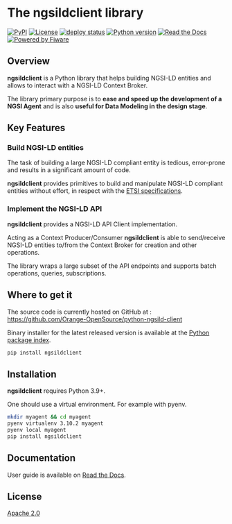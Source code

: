 # The ngsildclient library

[![PyPI](https://img.shields.io/pypi/v/ngsildclient.svg)](https://pypi.org/project/ngsildclient/)
[![License](https://img.shields.io/badge/License-Apache%202.0-blue.svg)](https://opensource.org/licenses/Apache-2.0)
[![deploy status](https://github.com/Orange-OpenSource/python-ngsild-client/workflows/ci/badge.svg)](https://github.com/Orange-OpenSource/python-ngsild-client/actions)
[![Python version](https://img.shields.io/pypi/pyversions/ngsildclient)](https://pypi.org/project/ngsildclient/)
[![Read the Docs](https://img.shields.io/readthedocs/ngsildclient)](https://ngsildclient.readthedocs.io/en/latest/index.html)
[![Powered by Fiware](https://img.shields.io/badge/powered%20by-Fiware-orange.svg?style=flat&colorA=E1523D&colorB=007D8A)](https://www.fiware.org/)

## Overview

 **ngsildclient** is a Python library that helps building NGSI-LD entities and allows to interact with a NGSI-LD Context Broker.

 The library primary purpose is to **ease and speed up the development of a NGSI Agent** and is also **useful for Data Modeling in the design stage**.

## Key Features

### Build NGSI-LD entities

The task of building a large NGSI-LD compliant entity is tedious, error-prone and results in a significant amount of code. 

**ngsildclient** provides primitives to build and manipulate NGSI-LD compliant entities without effort, in respect with the [ETSI specifications](https://www.etsi.org/committee/cim).

### Implement the NGSI-LD API

**ngsildclient** provides a NGSI-LD API Client implementation.

Acting as a Context Producer/Consumer **ngsildclient** is able to send/receive NGSI-LD entities to/from the Context Broker for creation and other operations.

The library wraps a large subset of the API endpoints and supports batch operations, queries, subscriptions.

## Where to get it

The source code is currently hosted on GitHub at :
https://github.com/Orange-OpenSource/python-ngsild-client

Binary installer for the latest released version is available at the [Python
package index](https://pypi.org/project/ngsildclient).

```sh
pip install ngsildclient
```

## Installation

**ngsildclient** requires Python 3.9+.

One should use a virtual environment. For example with pyenv.

```sh
mkdir myagent && cd myagent
pyenv virtualenv 3.10.2 myagent
pyenv local myagent
pip install ngsildclient
```

## Documentation

User guide is available on [Read the Docs](https://ngsildclient.readthedocs.io/en/latest/index.html).

## License

[Apache 2.0](LICENSE)
